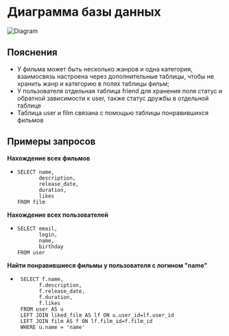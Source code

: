 # Диаграмма базы данных
![Diagram](../java-filmorate/diagram.jpg)
## Пояснения
+ У фильма может быть несколько жанров и одна категория, взаимосвязь настроена через дополнительные таблицы, чтобы не 
хранить жанр и категорию в полях таблицы фильм;
+ У пользователя отдельная таблица friend для хранения поля статус и обратной зависимости к user, также статус дружбы
в отдельной таблице
+ Таблица user и film связана с помощью таблицы понравившихся фильмов
## Примеры запросов
**Нахождение всех фильмов**
+     SELECT name,
             description,
             release_date,
             duration,
             likes
      FROM film

**Нахождение всех пользователей**
+     SELECT email,
             login,
             name,
             birthday
      FROM user

**Найти понравившиеся фильмы у пользователя с логином "name"**
+      SELECT f.name,
             f.description,
             f.release_date,
             f.duration,
             f.likes
       FROM user AS u
       LEFT JOIN liked_film AS lf ON u.user_id=lf.user_id
       LEFT JOIN film AS f ON lf.film_id=f.film_id
       WHERE u.name = 'name'